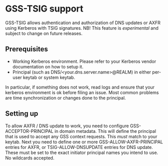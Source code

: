 # GSS-TSIG support

GSS-TSIG allows authentication and authorization of DNS updates or AXFR using Kerberos with TSIG signatures. NB! This feature is *experimental* and subject to change on future releases.

## Prerequisites

-   Working Kerberos environment. Please refer to your Kerberos vendor documentation on how to setup it.
-   Principal (such as DNS/<your.dns.server.name>@REALM) in either per-user keytab or system keytab.

In particular, if something does not work, read logs and ensure that your kerberos environment is ok before filing an issue. Most common problems are time synchronization or changes done to the principal.

## Setting up

To allow AXFR / DNS update to work, you need to configure GSS-ACCEPTOR-PRINCIPAL in domain metadata. This will define the principal that is used to accept any GSS context requests. This *must* match to your keytab. Next
you need to define one or more GSS-ALLOW-AXFR-PRINCIPAL entries for AXFR, or TSIG-ALLOW-DNSUPDATE entries for DNS update. These must be set to the exact initiator principal names you intend to use. No wildcards accepted.
